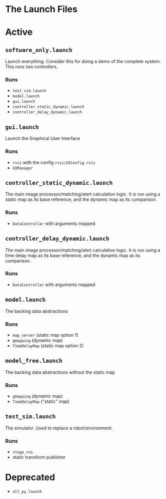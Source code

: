The Launch Files
================

# Active

## `software_only.launch`

Launch everything. Consider this for doing a demo of the complete system.
This runs two controllers.

### Runs
- `test_sim.launch`
- `model.launch`
- `gui.launch`
- `controller_static_dynamic.launch`
- `controller_delay_dynamic.launch`

## `gui.launch`

Launch the Graphical User Interface

### Runs
- `rviz` with the config `rviz/UIConfig.rviz`
- `UIManager`

## `controller_static_dynamic.launch`

The main image processor/matching/alert calculation logic.
It is run using a static map as its base reference, and the dynamic map as its comparison.

### Runs
- `DataController` with arguments mapped

## `controller_delay_dynamic.launch`

The main image processor/matching/alert calculation logic.
It is run using a time delay map as its base reference, and the dynamic map as its comparison.

### Runs
- `DataController` with arguments mapped

## `model.launch`

The backing data abstractions

### Runs
- `map_server` (static map option 1)
- `gmapping` (dynamic map)
- `TimeDelayMap` (static map option 2)

## `model_free.launch`

The backing data abstractions without the static map

### Runs
- `gmapping` (dynamic map)
- `TimeDelayMap` ("static" map)

## `test_sim.launch`

The simulator. Used to replace a robot/environment.

### Runs
- `stage_ros`
- static transform publisher

# Deprecated

- `all_py.launch`